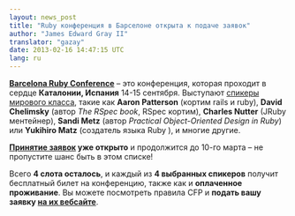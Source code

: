 ```yaml
---
layout: news_post
title: "Ruby конференция в Барселоне открыта к подаче заявок"
author: "James Edward Gray II"
translator: "gazay"
date: 2013-02-16 14:47:15 UTC
lang: ru
---
```


**[Barcelona Ruby Conference][1]** – это конференция, которая проходит в сердце
**Каталонии, Испания** 14-15 сентября. Выступают [спикеры мирового
класса][2], такие как **Aaron Patterson** (кортим rails и ruby),
**David Chelimsky** (автор *The RSpec book*, RSpec кортим),
**Charles Nutter** (JRuby ментейнер), **Sandi Metz** (автор *Practical
Object-Oriented Design in Ruby*) или **Yukihiro Matz** (создатель языка Ruby
), и многие другие.

**[Принятие заявок][3] уже открыто** и продолжится до 10-го марта – не
пропустите шанс быть в этом списке!

Всего **4 слота осталось**, и каждый из **4 выбранных спикеров** получит
бесплатный билет на конференцию, также как и **оплаченное проживание**.
Вы можете посмотреть правила CFP и **подать вашу заявку [на их
вебсайте][3]**.



[1]: http://baruco.org
[2]: http://baruco.org/speakers
[3]: http://baruco.org/call_for_papers
